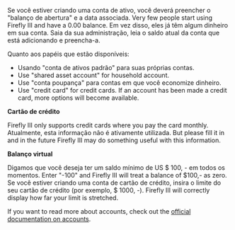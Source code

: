 Se você estiver criando uma conta de ativo, você deverá preencher o "balanço de abertura" e a data associada. Very few people start using Firefly III and have a 0.00 balance. Em vez disso, eles já têm algum dinheiro em sua conta. Saia da sua administração, leia o saldo atual da conta que está adicionando e preencha-a.

Quanto aos papéis que estão disponíveis:

- Usando "conta de ativos padrão" para suas próprias contas.
- Use "shared asset account" for household account.
- Use "conta poupança" para contas em que você economize dinheiro.
- Use "credit card" for credit cards. If an account has been made a credit card, more options will become available.

**Cartão de crédito**

Firefly III only supports credit cards where you pay the card monthly. Atualmente, esta informação não é ativamente utilizada. But please fill it in and in the future Firefly III may do something useful with this information.

**Balanço virtual**

Digamos que você deseja ter um saldo mínimo de US $ 100, - em todos os momentos. Enter "-100" and Firefly III will treat a balance of $100,- as zero. Se você estiver criando uma conta de cartão de crédito, insira o limite do seu cartão de crédito (por exemplo, $ 1000, -). Firefly III will correctly display how far your limit is stretched.

If you want to read more about accounts, check out the [official documentation on accounts](https://firefly-iii.readthedocs.io/en/latest/concepts/accounts.html).